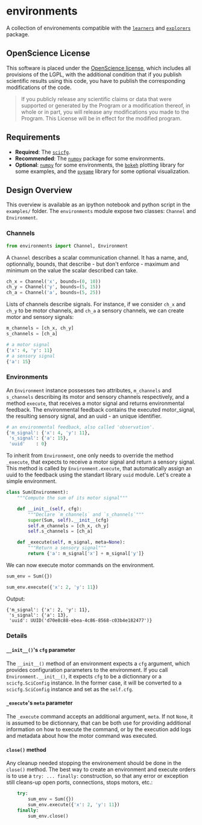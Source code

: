 environments
============

A collection of environements compatible with the [`learners`](https://github.com/humm/learners) and [`explorers`](https://github.com/humm/explorers) package.

## OpenScience License

This software is placed under the [OpenScience license](http://fabien.benureau.com/openscience.html), which includes all provisions of the LGPL, with the additional condition that if you publish scientific results using this code, you have to publish the corresponding modifications of the code.

> If you publicly release any scientific claims or data that were supported or generated by the Program or a modification thereof, in whole or in part, you will release any modifications you made to the Program. This License will be in effect for the modified program.

## Requirements

* **Required**: The [`scicfg`](https://github.com/flowersteam/scicfg).
* **Recommended**: The [`numpy`](http://www.numpy.org/) package for some environments.
* **Optional**: [`numpy`](http://numpy.org) for some environments, the [`bokeh`](http://bokeh.pydata.org/) plotting library for some examples, and the [`pygame`](http://www.pygame.org/) library for some optional visualization.

## Design Overview

This overview is available as an ipython notebook and python script in the `examples/` folder.
The `environments` module expose two classes: `Channel` and `Environment`.

### Channels

```python
from environments import Channel, Environment
```

A `Channel` describes a scalar communication channel. It has a name, and,
optionnally, bounds, that describe - but don't enforce - maximum and minimum on
the value the scalar described can take.

```python
ch_x = Channel('x', bounds=(0, 10))
ch_y = Channel('y', bounds=(5, 15))
ch_a = Channel('a', bounds=(5, 25))
```

Lists of channels describe signals. For instance, if we consider `ch_x` and
`ch_y` to be motor channels, and `ch_a` a sensory channels, we can create motor
and sensory signals:

```python
m_channels = [ch_x, ch_y]
s_channels = [ch_a]

# a motor signal
{'x': 4, 'y': 11}
# a sensory signal
{'a': 15}
```

### Environments

An `Environment` instance possesses two attributes, `m_channels` and
`s_channels` describing its motor and sensory channels respectively, and a
method `execute`, that receives a motor signal and returns environmental
feedback. The environmental feedback contains the executed motor_signal, the
resulting sensory signal, and an uuid - an unique identifier.

```python
# an environmental feedback, also called 'observation'.
{'m_signal': {'x': 4, 'y': 11},
 's_signal': {'a': 15},
 'uuid'    : 0}
```


To inherit from `Environment`, one only needs to override the method
`_execute`, that expects to receive a motor signal and return a sensory
signal. This method is called by `Environment.execute`, that automatically
assign an uuid to the feedback using the standart library `uuid` module. Let's
create a simple environment.

```python
class Sum(Environment):
    """Compute the sum of its motor signal"""

    def __init__(self, cfg):
        """Declare `m_channels` and `s_channels`"""
        super(Sum, self).__init__(cfg)
        self.m_channels = [ch_x, ch_y]
        self.s_channels = [ch_a]

    def _execute(self, m_signal, meta=None):
        """Return a sensory signal"""
        return {'a': m_signal['x'] + m_signal['y']}
```

We can now execute motor commands on the environment.

```python
sum_env = Sum({})

sum_env.execute({'x': 2, 'y': 11})
```

Output:
```
{'m_signal': {'x': 2, 'y': 11},
 's_signal': {'a': 13},
 'uuid': UUID('d70e8c88-ebea-4c86-8568-c03b4e182477')}
```


### Details

#### `__init__()`'s `cfg` parameter
The ``__init__()`` method of an environment expects a `cfg` argument, which
provides configuration parameters to the environment. If you call
`Environment.__init__()`, it expects `cfg` to be a dictionnary or a
`scicfg.SciConfig` instance. In the former case, it will be converted to a
`scicfg.SciConfig` instance and set as the `self.cfg`.

#### `_execute`'s `meta` parameter
The `_execute` command accepts an additional argument, `meta`. If not `None`, it
is assumed to be dictionnary, that can be both use for providing additional
information on how to execute the command, or by the execution add logs and
metadata about how the motor command was executed.

#### `close()` method
Any cleanup needed stopping the environement should be done in the `close()`
method. The best way to create an environment and execute orders is to use a
`try: ... finally:` construction, so that any error or exception still cleans-up
open ports, connections, stops motors, etc.:

```python
    try:
        sum_env = Sum({})
        sum_env.execute({'x': 2, 'y': 11})
    finally:
        sum_env.close()
```
